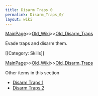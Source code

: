 ```yaml
---
title: Disarm Traps 0
permalink: Disarm_Traps_0/
layout: wiki
---
```


[MainPage](/keeperrl_wiki/ "wikilink")>>[Old_Wiki](/keeperrl_wiki/Old_Wiki "wikilink")>>[Old_Disarm_Traps](/keeperrl_wiki/Old_Disarm_Traps "wikilink")

Evade traps and disarm them.

[[Category: Skills]]

[MainPage](/keeperrl_wiki/ "wikilink")>>[Old_Wiki](/keeperrl_wiki/Old_Wiki "wikilink")>>[Old_Disarm_Traps](/keeperrl_wiki/Old_Disarm_Traps "wikilink")

Other items in this section
-    [Disarm Traps 1](/keeperrl_wiki/Disarm_Traps_1 "wikilink")
-    [Disarm Traps 2](/keeperrl_wiki/Disarm_Traps_2 "wikilink")
